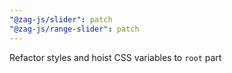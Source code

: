 ```yaml
---
"@zag-js/slider": patch
"@zag-js/range-slider": patch
---
```


Refactor styles and hoist CSS variables to `root` part

